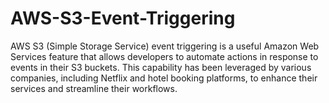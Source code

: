 # AWS-S3-Event-Triggering
AWS S3 (Simple Storage Service) event triggering is a useful Amazon Web Services feature that allows developers to automate actions in response to events in their S3 buckets. This capability has been leveraged by various companies, including Netflix and hotel booking platforms, to enhance their services and streamline their workflows.
